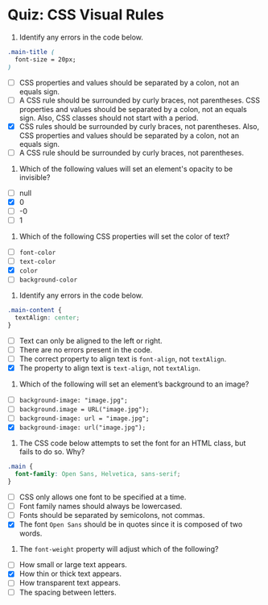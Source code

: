 # Quiz: CSS Visual Rules

1. Identify any errors in the code below.

  ```css
  .main-title (
    font-size = 20px;
  )
  ```

  - [ ] CSS properties and values should be separated by a colon, not an equals sign.
  - [ ] A CSS rule should be surrounded by curly braces, not parentheses. CSS properties and values should be separated by a colon, not an equals sign. Also, CSS classes should not start with a period.
  - [x] CSS rules should be surrounded by curly braces, not parentheses. Also, CSS properties and values should be separated by a colon, not an equals sign.
  - [ ] A CSS rule should be surrounded by curly braces, not parentheses.

1. Which of the following values will set an element's opacity to be invisible?

  - [ ] null
  - [x] 0
  - [ ] -0
  - [ ] 1

1. Which of the following CSS properties will set the color of text?

  - [ ] `font-color`
  - [ ] `text-color`
  - [x] `color`
  - [ ] `background-color`

1. Identify any errors in the code below.

  ```css
  .main-content {
    textAlign: center;
  }
  ```

  - [ ] Text can only be aligned to the left or right.
  - [ ] There are no errors present in the code.
  - [ ] The correct property to align text is `font-align`, not `textAlign`.
  - [x] The property to align text is `text-align`, not `textAlign`.

1. Which of the following will set an element’s background to an image?

  - [ ] `background-image: "image.jpg";`
  - [ ] `background.image = URL("image.jpg");`
  - [ ] `background-image: url = "image.jpg";`
  - [x] `background-image: url("image.jpg");`

1. The CSS code below attempts to set the font for an HTML class, but fails to do so. Why?

  ```css
  .main {
    font-family: Open Sans, Helvetica, sans-serif;
  }
  ```

  - [ ] CSS only allows one font to be specified at a time.
  - [ ] Font family names should always be lowercased.
  - [ ] Fonts should be separated by semicolons, not commas.
  - [x] The font `Open Sans` should be in quotes since it is composed of two words.

1. The `font-weight` property will adjust which of the following?

  - [ ] How small or large text appears.
  - [x] How thin or thick text appears.
  - [ ] How transparent text appears.
  - [ ] The spacing between letters.
